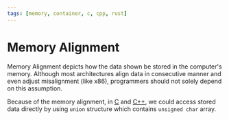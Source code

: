 ```yaml
---
tags: [memory, container, c, cpp, rust]
---
```


# Memory Alignment

Memory Alignment depicts how the data shown be stored in the computer's memory.
Although most architectures align data in consecutive manner and even adjust
misalignment (like x86), programmers should not solely depend on this
assumption.

Because of the memory alignment, in [C](202302190647.md) and
[C++](202302190651.md), we could access stored data directly by using `union`
structure which contains `unsigned char` array.
